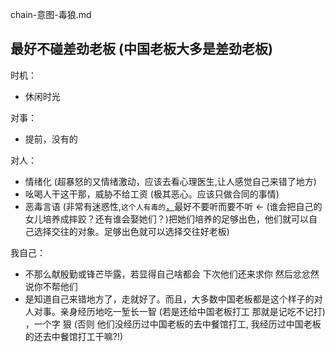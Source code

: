 
chain-意图-毒狼.md

## 最好不碰差劲老板 (中国老板大多是差劲老板)

时机：
- 休闲时光

对事：
- 提前，没有的

对人：
- 情绪化  (超暴怒的又情绪激动，应该去看心理医生,让人感觉自己来错了地方)
- 吆喝人干这干那，威胁不给工资  (极其恶心。应该只做合同的事情)
- 恶毒言语 (非常有迷惑性,`这个人有毒的`[，](https://github.com/7900ms/000nottheater_deserted_systemlibrary/blob/master/supplementary/slang-FUD.md)最好不要听而要不听 <- (谁会把自己的女儿培养成摔跤？还有谁会娶她们？)把她们培养的足够出色，他们就可以自己选择交往的对象。足够出色就可以选择交往好老板)

我自己：
- 不那么献殷勤或锋芒毕露，若显得自己啥都会 下次他们还来求你 然后忿忿然说你不帮他们
- 是知道自己来错地方了，走就好了。而且，大多数中国老板都是这个样子的对人对事。亲身经历地吃一堑长一智 (若是还给中国老板打工 那就是记吃不记打) ，一个字 狠 (否则 他们没经历过中国老板的去中餐馆打工, 我经历过中国老板的还去中餐馆打工干嘛?!)



